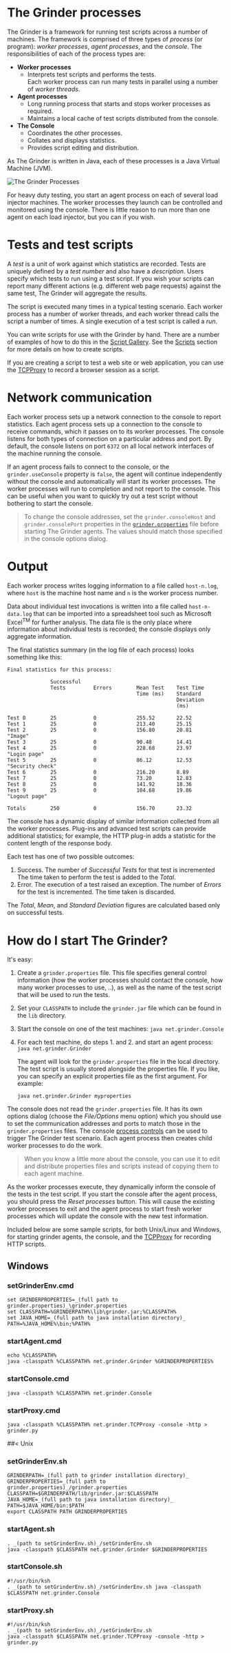 
# The Grinder processes

The Grinder is a framework for running test scripts across a number of machines. The framework is comprised of three types of _process_
(or program): _worker processes_, _agent processes_, and the _console_. The responsibilities of each of the process types are:

*   **Worker processes**
    *   Interprets test scripts and performs the tests.  
        Each worker process can run many tests in parallel using a number of _worker threads_.
*   **Agent processes**
    *   Long running process that starts and stops worker processes as required.
    *   Maintains a local cache of test scripts distributed from the console.
*   **The Console**
    *   Coordinates the other processes.
    *   Collates and displays statistics.
    *   Provides script editing and distribution.

As The Grinder is written in Java, each of these processes is a Java Virtual Machine (JVM).

![The Grinder Processes](https://github.com/solcyr/grinder/raw/master/documentation/src/documentation/resources/images/processes.png)

For heavy duty testing, you start an agent process on each of several load injector machines. The worker processes they launch can be 
controlled and monitored using the console. There is little reason to run more than one agent on each load injector, but you can if
you wish.


# Tests and test scripts

A _test_ is a unit of work against which statistics are recorded. Tests are uniquely defined by a _test number_ and also have a 
_description_. Users specify which tests to run using a test script. If you wish your scripts can report many different actions
(e.g. different web page requests) against the same test, The Grinder will aggregate the results.

The script is executed many times in a typical testing scenario. Each worker process has a number of worker threads,
and each worker thread calls the script a number of times. A single execution of a test script is called a _run_.

You can write scripts for use with the Grinder by hand. There are a number of examples of how to do this in the
[Script Gallery](http://grinder.sourceforge.net/g3/script-gallery.html). 
See the [Scripts](http://grinder.sourceforge.net/g3/scripts.html) section for more details on how to create scripts.

If you are creating a script to test a web site or web application, you can use the 
[TCPProxy](http://grinder.sourceforge.net/g3/tcpproxy.html) to record a browser session as a script.

# Network communication

Each worker process sets up a network connection to the console to report statistics. 
Each agent process sets up a connection to the console to receive commands, which it passes on to its worker processes.
The console listens for both types of connection on a particular address and port.
By default, the console listens on port `6372` on all local network interfaces of the machine running the console.

If an agent process fails to connect to the console, or the `grinder.useConsole` property is `false`,
the agent will continue independently without the console and automatically will start its worker processes. 
The worker processes will run to completion and not report to the console. This can be useful when you want to quickly try 
out a test script without bothering to start the console.

> To change the console addresses, set the `grinder.consoleHost` and `grinder.consolePort` properties in the 
> [`grinder.properties`](http://grinder.sourceforge.net/g3/properties.html) file before starting The Grinder agents.
> The values should match those specified in the console options dialog.

# Output

Each worker process writes logging information to a file called `host-n.log`, where `host` is the machine host name and `n` 
is the worker process number.

Data about individual test invocations is written into a file called `host-n-data.log` that can be imported into a spreadsheet
tool such as Microsoft Excel<sup>TM</sup> for further analysis. The data file is the only place where information about individual
tests is recorded; the console displays only aggregate information.

The final statistics summary (in the log file of each process) looks something like this:

```
Final statistics for this process:

              Successful
              Tests         Errors        Mean Test    Test Time
                                          Time (ms)    Standard
                                                       Deviation
                                                       (ms)
                                                       
Test 0        25            0             255.52       22.52
Test 1        25            0             213.40       25.15
Test 2        25            0             156.80       20.81         "Image"
Test 3        25            0             90.48        14.41
Test 4        25            0             228.68       23.97         "Login page"
Test 5        25            0             86.12        12.53         "Security check"
Test 6        25            0             216.20       8.89
Test 7        25            0             73.20        12.83
Test 8        25            0             141.92       18.36
Test 9        25            0             104.68       19.86         "Logout page"

Totals        250           0             156.70       23.32
```

The console has a dynamic display of similar information collected from all the worker processes. 
Plug-ins and advanced test scripts can provide additional statistics; for example, the HTTP plug-in adds 
a statistic for the content length of the response body.

Each test has one of two possible outcomes:

1.  Success. The number of _Successful Tests_ for that test is incremented The time taken to perform the test is added to the _Total_.
2.  Error. The execution of a test raised an exception. The number of _Errors_ for the test is incremented. The time taken is discarded.

The _Total_, _Mean_, and _Standard Deviation_ figures are calculated based only on successful tests.


# How do I start The Grinder?

It's easy:

1.  Create a `grinder.properties` file. This file specifies general control information (how the worker processes should 
contact the console, how many worker processes to use, ..), as well as the name of the test script that will be used to 
run the tests.
2.  Set your `CLASSPATH` to include the `grinder.jar` file which can be found in the `lib` directory.
3.  Start the console on one of the test machines: `java net.grinder.Console`
4.  For each test machine, do steps 1\. and 2\. and start an agent process: `java net.grinder.Grinder`

    The agent will look for the `grinder.properties` file in the local directory. The test script is usually stored alongside 
    the properties file. If you like, you can specify an explicit properties file as the first argument. For example:

    `java net.grinder.Grinder myproperties`

The console does not read the `grinder.properties` file. It has its own options dialog (choose the _File/Options_ menu option)
which you should use to set the communication addresses and ports to match those in the `grinder.properties` files.
The console [process controls](site:console/ui/process-controls) can be used to trigger The Grinder test scenario. 
Each agent process then creates child worker processes to do the work.

> When you know a little more about the console, you can use it to edit and distribute properties files and scripts instead
> of copying them to each agent machine.</note>

As the worker processes execute, they dynamically inform the console of the tests in the test script. 
If you start the console after the agent process, you should press the _Reset processes_ button. 
This will cause the existing worker processes to exit and the agent process to start fresh worker processes which will 
update the console with the new test information.

Included below are some sample scripts, for both Unix/Linux and Windows, for starting grinder agents, the console, and the
[TCPProxy](site:tcpproxy) for recording HTTP scripts.

## Windows

### setGrinderEnv.cmd
```set GRINDERPATH=_(full path to grinder installation directory)_
set GRINDERPROPERTIES=_(full path to grinder.properties)_\grinder.properties
set CLASSPATH=%GRINDERPATH%\lib\grinder.jar;%CLASSPATH%
set JAVA_HOME=_(full path to java installation directory)_
PATH=%JAVA_HOME%\bin;%PATH%
```
### startAgent.cmd
```call _(path to setGrinderEnv.cmd)_\setGrinderEnv.cmd
echo %CLASSPATH%
java -classpath %CLASSPATH% net.grinder.Grinder %GRINDERPROPERTIES%
```
### startConsole.cmd
```call _(path to setGrinderEnv.cmd)_\setGrinderEnv.cmd
java -classpath %CLASSPATH% net.grinder.Console
```
### startProxy.cmd
```call _(path to setGrinderEnv.cmd)_\setGrinderEnv.cmd
java -classpath %CLASSPATH% net.grinder.TCPProxy -console -http > grinder.py
```

##< Unix

### setGrinderEnv.sh 
```#!/usr/bin/ksh
GRINDERPATH=_(full path to grinder installation directory)_
GRINDERPROPERTIES=_(full path to grinder.properties)_/grinder.properties
CLASSPATH=$GRINDERPATH/lib/grinder.jar:$CLASSPATH
JAVA_HOME=_(full path to java installation directory)_
PATH=$JAVA_HOME/bin:$PATH
export CLASSPATH PATH GRINDERPROPERTIES
```
### startAgent.sh 
```#!/usr/bin/ksh
. _(path to setGrinderEnv.sh)_/setGrinderEnv.sh
java -classpath $CLASSPATH net.grinder.Grinder $GRINDERPROPERTIES
```
### startConsole.sh 
```
#!/usr/bin/ksh
. _(path to setGrinderEnv.sh)_/setGrinderEnv.sh java -classpath $CLASSPATH net.grinder.Console
```
### startProxy.sh 
```
#!/usr/bin/ksh
. _(path to setGrinderEnv.sh)_/setGrinderEnv.sh
java -classpath $CLASSPATH net.grinder.TCPProxy -console -http > grinder.py
```
